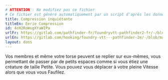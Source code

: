```yaml
---
# ATTENTION : Ne modifiez pas ce fichier
# Ce fichier est généré automatiquement par un script d'après les données du module Foundry VTT officiel et de sa traduction
title: Compression inquiétante
titleEn: Eerie Compression
id: 4cH2RoWsgXYaWIPa
urlFr: https://gitlab.com/pathfinder-fr/foundryvtt-pathfinder2-fr/-/blob/master/data/feats/4cH2RoWsgXYaWIPa.htm
urlEn: https://gitlab.com/hooking/foundry-vtt---pathfinder-2e/-/blob/master/packs/data/feats.db/eerie-compression.json
layout: dons
---
```

Vos membres et même votre torse peuvent se replier sur eux-mêmes, vous permettant de passer par de petits espaces comme si vous étiez une créature de taille Petite. Vous pouvez vous déplacer à votre pleine Vitesse alors que vous vous Faufilez.
